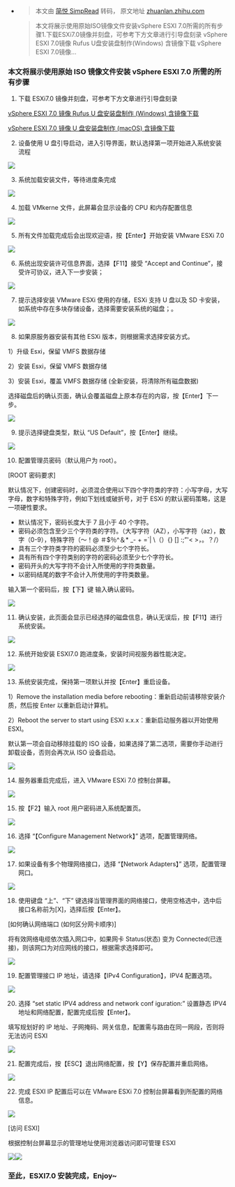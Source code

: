 - > 本文由 [简悦 SimpRead](http://ksria.com/simpread/) 转码， 原文地址 [zhuanlan.zhihu.com](https://zhuanlan.zhihu.com/p/166568514)
  
  > 本文将展示使用原始ISO镜像文件安装vSphere ESXI 7.0所需的所有步骤1.下载ESXi7.0镜像并刻盘，可参考下方文章进行引导盘刻录 vSphere ESXI 7.0镜像 Rufus U盘安装盘制作(Windows) 含镜像下载 vSphere ESXI 7.0镜像…
### 本文将展示使用原始 ISO 镜像文件安装 vSphere ESXI 7.0 所需的所有步骤

1. 下载 ESXi7.0 镜像并刻盘，可参考下方文章进行引导盘刻录

[vSphere ESXI 7.0 镜像 Rufus U 盘安装盘制作 (Windows) 含镜像下载](https://link.zhihu.com/?target=https%3A//blog.qiaohewei.cc/2020/07/29/esxi7_install_disk/)

[vSphere ESXI 7.0 镜像 U 盘安装盘制作 (macOS) 含镜像下载](https://link.zhihu.com/?target=https%3A//blog.qiaohewei.cc/2020/07/30/esxi7_install_disk_macos/)

2. 设备使用 U 盘引导启动，进入引导界面，默认选择第一项开始进入系统安装流程

![](https://pic3.zhimg.com/v2-47817c11341917587372ee59fdc9bc6e_r.jpg)

3. 系统加载安装文件，等待进度条完成

![](https://pic4.zhimg.com/v2-05a145e00e86f3b7e069917cf0dd665f_r.jpg)

4. 加载 VMkerne 文件，此屏幕会显示设备的 CPU 和内存配置信息

![](https://pic1.zhimg.com/v2-5f3a6cc745f56f790774228dfd3f223c_r.jpg)

5. 所有文件加载完成后会出现欢迎语，按【Enter】开始安装 VMware ESXi 7.0

![](https://pic3.zhimg.com/v2-338b400c3518de91307c92a142a88a76_r.jpg)

6. 系统出现安装许可信息界面，选择【F11】接受 “Accept and Continue”，接受许可协议，进入下一步安装；

![](https://pic4.zhimg.com/v2-bd54fec52da7427fdf61028c469da247_r.jpg)

7. 提示选择安装 VMware ESXi 使用的存储，ESXi 支持 U 盘以及 SD 卡安装，如系统中存在多块存储设备，选择需要安装系统的磁盘；。

![](https://pic4.zhimg.com/v2-2378200e26bca8434e17033e913297f3_r.jpg)

8. 如果原服务器安装有其他 ESXi 版本，则根据需求选择安装方式。

1）升级 Esxi，保留 VMFS 数据存储

2）安装 Esxi，保留 VMFS 数据存储

3）安装 Esxi，覆盖 VMFS 数据存储 (全新安装，将清除所有磁盘数据)

选择磁盘后的确认页面，确认会覆盖磁盘上原本存在的内容，按【Enter】下一步。

![](https://pic3.zhimg.com/v2-51c1336975d8ca364fc2304653a5f55a_r.jpg)

9. 提示选择键盘类型，默认 “US Default”，按【Enter】继续。

![](https://pic4.zhimg.com/v2-f735bf95cb19fbd8c01394cb1f8467bb_r.jpg)

10. 配置管理员密码（默认用户为 root）。

[ROOT 密码要求]

默认情况下，创建密码时，必须混合使用以下四个字符类的字符：小写字母，大写字母，数字和特殊字符，例如下划线或破折号，对于 ESXi 的默认密码策略，这是一项硬性要求。

*   默认情况下，密码长度大于 7 且小于 40 个字符。
*   密码必须包含至少三个字符类的字符。（大写字符（AZ），小写字符（az），数字（0-9），特殊字符（〜！@ ＃$％^＆* _- + =`| \（）{} [] :;”'< >，。？/）
*   具有三个字符类字符的密码必须至少七个字符长。
*   具有所有四个字符类别的字符的密码必须至少七个字符长。
*   密码开头的大写字符不会计入所使用的字符类数量。
*   以密码结尾的数字不会计入所使用的字符类数量。

输入第一个密码后，按【下】键 输入确认密码。

![](https://pic4.zhimg.com/v2-ae4f00163a22968562ee11cac4df5bcf_r.jpg)

11. 确认安装，此页面会显示已经选择的磁盘信息，确认无误后，按【F11】进行系统安装。

![](https://pic2.zhimg.com/v2-971444508c77a9ddf3cdf0bc4924afc9_r.jpg)

12. 系统开始安装 ESXI7.0 跑进度条，安装时间视服务器性能决定。

![](https://pic3.zhimg.com/v2-0d275f6c758ba31afc3542d7e504be56_r.jpg)

13. 系统安装完成，保持第一项默认并按【Enter】重启设备。

1）Remove the installation media before rebooting：重新启动前请移除安装介质，然后按 Enter 以重新启动计算机。

2）Reboot the server to start using ESXI x.x.x：重新启动服务器以开始使用 ESXI。

默认第一项会自动移除挂载的 ISO 设备，如果选择了第二选项，需要你手动进行卸载设备，否则会再次从 ISO 设备启动。

![](https://pic2.zhimg.com/v2-cf8a95a7ec596d66be43f9edbc9704c1_r.jpg)

14. 服务器重启完成后，进入 VMware ESXi 7.0 控制台屏幕。

![](https://pic3.zhimg.com/v2-79ada8d8820fb372876729dc75e296be_r.jpg)

15. 按【F2】输入 root 用户密码进入系统配置页。

![](https://pic4.zhimg.com/v2-e49ab022e58243979bd29f21e3ffc5bb_r.jpg)

16. 选择 “【Configure Management Network】” 选项，配置管理网络。

![](https://pic2.zhimg.com/v2-788cfc7c6c002004820096d5d2147b35_r.jpg)

17. 如果设备有多个物理网络接口，选择 “【Network Adapters】” 选项，配置管理网口。

![](https://pic3.zhimg.com/v2-f77b6fa95af43aebbc6c53a78848b95e_r.jpg)

18. 使用键盘 “上”、“下” 键选择当管理界面的网络接口，使用空格选中，选中后接口名称前为[X]，选择后按【Enter】。

[如何确认网络端口 (如何区分网卡顺序)]

将有效网络电缆依次插入网口中，如果网卡 Status(状态) 变为 Connected(已连接)，则该网口为对应网线的接口，根据需求选择即可。

![](https://pic1.zhimg.com/v2-72e4fc60f18de29d8b576805b2fa062c_r.jpg)

19. 配置管理接口 IP 地址，请选择【IPv4 Configuration】，IPV4 配置选项。

![](https://pic2.zhimg.com/v2-236be4c09da9db6d0a5bd4c0bc2c3ae5_r.jpg)

20. 选择 “set static IPV4 address and network conf iguration:” 设置静态 IPV4 地址和网络配置，配置完成后按【Enter】。

填写规划好的 IP 地址、子网掩码、网关信息，配置需与路由在同一网段，否则将无法访问 ESXI

![](https://pic4.zhimg.com/v2-219d12997c7062a948685759aca31b7b_r.jpg)

21. 配置完成后，按【ESC】退出网络配置，按【Y】保存配置并重启网络。

![](https://pic4.zhimg.com/v2-bdb78b3421753fca5b80b7455e4800e7_r.jpg)

22. 完成 ESXI IP 配置后可以在 VMware ESXi 7.0 控制台屏幕看到所配置的网络信息。

![](https://pic2.zhimg.com/v2-b4112310f09cec5c25f637eb95778251_r.jpg)

[访问 ESXI]

根据控制台屏幕显示的管理地址使用浏览器访问即可管理 ESXI

![](https://pic1.zhimg.com/v2-a5abdf5c83d52070d855aee0f1606d60_r.jpg)![](https://pic3.zhimg.com/v2-b1965bf5b6dcfc3686ba61c7b0194f8e_r.jpg)
### 至此，ESXI7.0 安装完成，Enjoy~